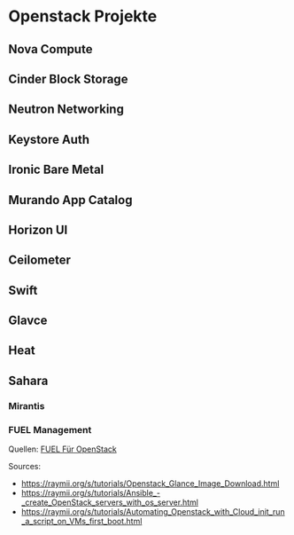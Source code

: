 # Openstack Projekte
## Nova Compute
## Cinder Block Storage
## Neutron Networking
## Keystore Auth
## Ironic Bare Metal
## Murando App Catalog
## Horizon UI
## Ceilometer
## Swift
## Glavce
## Heat
## Sahara


### Mirantis

### FUEL Management

Quellen:
[FUEL Für OpenStack](https://www.fuel-infra.org/)




Sources: 
* https://raymii.org/s/tutorials/Openstack_Glance_Image_Download.html
* https://raymii.org/s/tutorials/Ansible_-_create_OpenStack_servers_with_os_server.html
* https://raymii.org/s/tutorials/Automating_Openstack_with_Cloud_init_run_a_script_on_VMs_first_boot.html